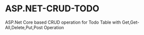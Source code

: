 # ASP.NET-CRUD-TODO
ASP.Net Core based CRUD operation for Todo Table with Get,Get-All,Delete,Put,Post Operation
